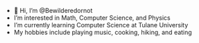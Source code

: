 - 👋 Hi, I’m @Bewilderedornot
-  I’m interested in Math, Computer Science, and Physics
-  I’m currently learning Computer Science at Tulane University
-  My hobbies include playing music, cooking, hiking, and eating
  

<!---
Bewilderedornot/Bewilderedornot is a ✨ special ✨ repository because its `README.md` (this file) appears on your GitHub profile.
You can click the Preview link to take a look at your changes.
--->

